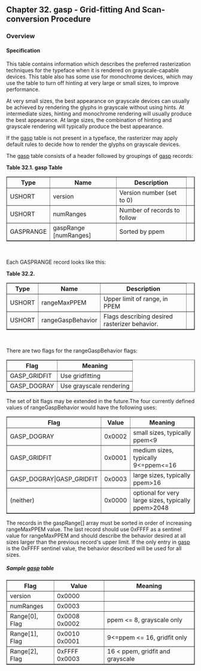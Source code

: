<div xmlns="http://www.w3.org/1999/xhtml" class="chapter"><div class="titlepage"><div><div><h2 class="title"><a name="chapter.gasp"></a>Chapter 32. gasp - Grid-fitting And Scan-conversion Procedure</h2></div></div></div><div role="fragment" class="section"><div class="titlepage"><div><div><h3 class="title"><a name="idm18938"></a>Overview</h3></div></div></div><div role="specification" class="section"><div class="titlepage"><div><div><h4 class="title"><a name="section.33.1.1"></a>Specification</h4></div></div></div><p>This table contains information which describes the
          preferred rasterization techniques for the typeface when it
          is rendered on grayscale-capable devices. This table also
          has some use for monochrome devices, which may use the table
          to turn off hinting at very large or small sizes, to improve
          performance.</p><p>At very small sizes, the best appearance on grayscale
          devices can usually be achieved by rendering the glyphs in
          grayscale without using hints. At intermediate sizes,
          hinting and monochrome rendering will usually produce the
          best appearance. At large sizes, the combination of hinting
          and grayscale rendering will typically produce the best
          appearance.</p><p>If the <a class="link" href="chapter.gasp.html" title="Chapter 32. gasp - Grid-fitting And Scan-conversion Procedure">gasp</a> table is not present in a typeface, the
          rasterizer may apply default rules to decide how to render
          the glyphs on grayscale devices.</p><p>The <a class="link" href="chapter.gasp.html" title="Chapter 32. gasp - Grid-fitting And Scan-conversion Procedure">gasp</a> table consists of a header followed by
          groupings of <a class="link" href="chapter.gasp.html" title="Chapter 32. gasp - Grid-fitting And Scan-conversion Procedure">gasp</a> records:</p><div class="table"><a name="idm18949"></a><p class="title"><strong>Table 32.1. gasp Table</strong></p><div class="table-contents"><table class="table" summary="gasp Table" border="1"><colgroup><col/><col/><col/><col/></colgroup><thead><tr><th>Type</th><th>Name</th><th>Description</th><td class="auto-generated"> </td></tr></thead><tbody><tr><td>USHORT</td><td>version</td><td>Version number (set to 0)</td><td class="auto-generated"> </td></tr><tr><td>USHORT</td><td>numRanges</td><td>Number of records to follow</td><td class="auto-generated"> </td></tr><tr><td>GASPRANGE</td><td>gaspRange [numRanges]</td><td>Sorted by ppem</td><td class="auto-generated"> </td></tr></tbody></table></div></div><br class="table-break"/><p>Each GASPRANGE record looks like this:</p><div class="table"><a name="idm18971"></a><p class="title"><strong>Table 32.2. </strong></p><div class="table-contents"><table class="table" border="1"><colgroup><col/><col/><col/><col/></colgroup><thead><tr><th>Type</th><th>Name</th><th>Description</th><td class="auto-generated"> </td></tr></thead><tbody><tr><td>USHORT</td><td>rangeMaxPPEM</td><td>Upper limit of range, in PPEM</td><td class="auto-generated"> </td></tr><tr><td>USHORT</td><td>rangeGaspBehavior</td><td>Flags describing desired rasterizer
              behavior.</td><td class="auto-generated"> </td></tr></tbody></table></div></div><br class="table-break"/><p>There are two flags for the rangeGaspBehavior
          flags:</p><div class="informaltable"><table class="informaltable" border="1"><colgroup><col/><col/></colgroup><thead><tr><th>Flag</th><th>Meaning</th></tr></thead><tbody><tr><td>GASP_GRIDFIT</td><td>Use gridfitting</td></tr><tr><td>GASP_DOGRAY</td><td>Use grayscale rendering</td></tr></tbody></table></div><p>The set of bit flags may be extended in the future.The
          four currently defined values of rangeGaspBehavior would
          have the following uses:</p><div class="informaltable"><table class="informaltable" border="1"><colgroup><col/><col/><col/></colgroup><thead><tr><th>Flag</th><th>Value</th><th>Meaning</th></tr></thead><tbody><tr><td>GASP_DOGRAY</td><td>0x0002</td><td>small sizes, typically ppem&lt;9</td></tr><tr><td>GASP_GRIDFIT</td><td>0x0001</td><td>medium sizes, typically 9&lt;=ppem&lt;=16</td></tr><tr><td>GASP_DOGRAY|GASP_GRIDFIT</td><td>0x0003</td><td>large sizes, typically ppem&gt;16</td></tr><tr><td>(neither)</td><td>0x0000</td><td>optional for very large sizes, typically
                  ppem&gt;2048</td></tr></tbody></table></div><p>The records in the gaspRange[] array must be sorted in
          order of increasing rangeMaxPPEM value. The last record
          should use 0xFFFF as a sentinel value for rangeMaxPPEM and
          should describe the behavior desired at all sizes larger
          than the previous record's upper limit. If the only entry in
          <a class="link" href="chapter.gasp.html" title="Chapter 32. gasp - Grid-fitting And Scan-conversion Procedure">gasp</a> is the 0xFFFF sentinel value, the
          behavior described will be used for all sizes.</p><h5><a name="idm19028"></a>Sample <a class="link" href="chapter.gasp.html" title="Chapter 32. gasp - Grid-fitting And Scan-conversion Procedure">gasp</a> table</h5><div class="informaltable"><table class="informaltable" border="1"><colgroup><col/><col/><col/></colgroup><thead><tr><th>Flag</th><th>Value</th><th>Meaning</th></tr></thead><tbody><tr><td>version</td><td>0x0000</td><td> </td></tr><tr><td>numRanges</td><td>0x0003</td><td> </td></tr><tr><td>Range[0], Flag</td><td>0x0008 0x0002</td><td>ppem &lt;= 8, grayscale only</td></tr><tr><td>Range[1], Flag</td><td>0x0010 0x0001</td><td>9&lt;=ppem &lt;= 16, gridfit only</td></tr><tr><td>Range[2], Flag</td><td>0xFFFF 0x0003</td><td>16 &lt; ppem, gridfit and grayscale</td></tr></tbody></table></div></div></div></div>